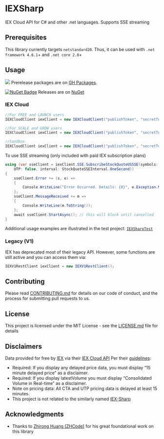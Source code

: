 # IEXSharp

IEX Cloud API for C# and other .net languages. Supports SSE streaming

## Prerequisites

 This library currently targets `netstandard20`. Thus, it can be used with `.net framework 4.6.1`+ and `.net core 2.0`+

## Usage
![](https://github.com/vslee/iexsharp/workflows/prerelease%20NuGet/badge.svg) Prerelease packages are on [GH Packages](https://github.com/vslee/IEXSharp/packages). 

[![NuGet Badge](https://buildstats.info/nuget/VSLee.IEXSharp)](https://www.nuget.org/packages/VSLee.IEXSharp/) Releases are on [NuGet](https://www.nuget.org/packages/VSLee.IEXSharp/)

### IEX Cloud
```c#
//For FREE and LAUNCH users
IEXCloudClient iexClient = new IEXCloudClient("publishToken", "secretToken", false, false); 

//For SCALE and GROW users
IEXCloudClient iexClient = new IEXCloudClient("publishToken", "secretToken", true, false); 

//Sandbox
IEXCloudClient iexClient = new IEXCloudClient("publishToken", "secretToken", false, true); 
```
To use SSE streaming (only included with paid IEX subscription plans)
```c#
using (var sseClient = iexClient.SSE.SubscribeStockQuoteUSSSE(symbols: new string[] { "spy", "aapl" }, 
	UTP: false, interval: StockQuoteSSEInterval.OneSecond))
{
	sseClient.Error += (s, e) =>
	{
		Console.WriteLine("Error Occurred. Details: {0}", e.Exception.Message);
	};
	sseClient.MessageReceived += m =>
	{
		Console.WriteLine(m.ToString());
	};
	await sseClient.StartAsync(); // this will block until cancelled
}

```
Additional usage examples are illustrated in the test project: [`IEXSharpTest`](https://github.com/vslee/IEXSharp/tree/master/IEXSharpTest/Cloud(V2))

### Legacy (V1)

IEX has deprecated most of their legacy API. However, some functions are still active and you can access them via:
```c#
IEXV1RestClient iexClient = new IEXV1RestClient();
```

## Contributing

Please read [CONTRIBUTING.md](CONTRIBUTING.md) for details on our code of conduct, and the process for submitting pull requests to us.

## License

This project is licensed under the MIT License - see the [LICENSE.md](LICENSE.md) file for details

## Disclaimers

Data provided for free by [IEX](https://iextrading.com/developer/) via their [IEX Cloud API](https://iexcloud.io/docs/api/)
Per their [guidelines](https://iexcloud.io/docs/api/#disclaimers):
- Required: If you display any delayed price data, you must display “15 minute delayed price” as a disclaimer.
- Required: If you display latestVolume you must display “Consolidated Volume in Real-time” as a disclaimer.
- Note on pricing data: All CTA and UTP pricing data is delayed at least 15 minutes.
- This project is not related to the similarly named [IEX-Sharp](https://iexsharp.pythonanywhere.com/)

## Acknowledgments

* Thanks to [Zhirong Huang (ZHCode)](https://zh-code.com/) for his great foundational work on this library
